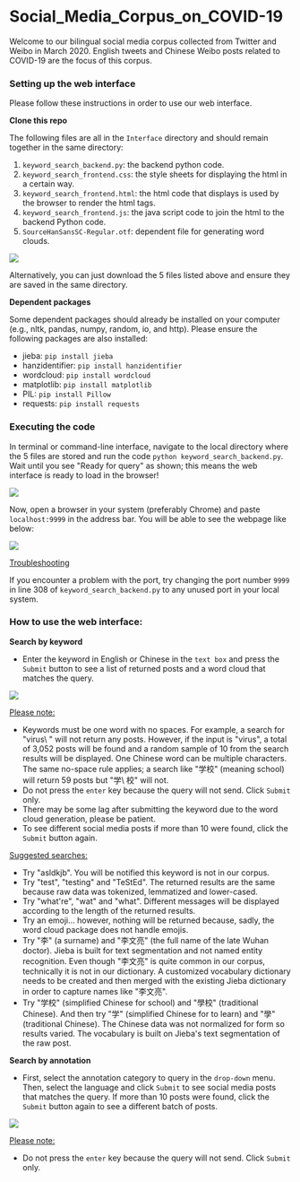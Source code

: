 # Social_Media_Corpus_on_COVID-19

Welcome to our bilingual social media corpus collected from Twitter and Weibo in March 2020. English tweets and Chinese Weibo posts related to COVID-19 are the focus of this corpus.


### Setting up the web interface

Please follow these instructions in order to use our web interface.

**Clone this repo**

The following files are all in the `Interface` directory and should remain together in the same directory:

1. `keyword_search_backend.py`: the backend python code.
2. `keyword_search_frontend.css`: the style sheets for displaying the html in a certain way.
3. `keyword_search_frontend.html`: the html code that displays is used by the browser to render the html tags.
4. `keyword_search_frontend.js`: the java script code to join the html to the backend Python code.
5. `SourceHanSansSC-Regular.otf`: dependent file for generating word clouds.

![](https://raw.github.ubc.ca/MDS-CL-2019-20/Social_Media_Corpus_on_COVID-19/master/Image/make_dirs_demo.png)

Alternatively, you can just download the 5 files listed above and ensure they are saved in the same directory.

**Dependent packages**

Some dependent packages should already be installed on your computer (e.g., nltk, pandas, numpy, random, io, and http). Please ensure the following packages are also installed:

- jieba: `pip install jieba`
- hanzidentifier: `pip install hanzidentifier`
- wordcloud: `pip install wordcloud`
- matplotlib: `pip install matplotlib`
- PIL: `pip install Pillow`
- requests: `pip install requests`

### Executing the code

In terminal or command-line interface, navigate to the local directory where the 5 files are stored and run the code `python keyword_search_backend.py`. Wait until you see "Ready for query" as shown; this means the web interface is ready to load in the browser!

![](https://raw.github.ubc.ca/MDS-CL-2019-20/Social_Media_Corpus_on_COVID-19/master/Image/execute_demo.png?token=AAAAOLS73ZFZMF3MUA3LPLC6QDUL6)

Now, open a browser in your system (preferably Chrome) and paste `localhost:9999` in the address bar. You will be able to see the webpage like below:
 
![](https://raw.github.ubc.ca/MDS-CL-2019-20/Social_Media_Corpus_on_COVID-19/master/Image/webpage_demo.png?token=AAAAOLTJVQLGOE4QLZ5U64K6QDUSU)

<u>Troubleshooting</u>

If you encounter a problem with the port, try changing the port number `9999` in line 308 of `keyword_search_backend.py` to any unused port in your local system.

### How to use the web interface:

**Search by keyword**

- Enter the keyword in English or Chinese in the `text box` and press the `Submit` button to see a list of returned posts and a word cloud that matches the query.

![](https://raw.github.ubc.ca/MDS-CL-2019-20/Social_Media_Corpus_on_COVID-19/master/Image/keyword_demo.png?token=AAAAOLQVTJFFIBODJTMJMBS6QDUOC)

<u>Please note: </u>

- Keywords must be one word with no spaces. For example, a search for "virus\ " will not return any posts. However, if the input is "virus", a total of 3,052 posts will be found and a random sample of 10 from the search results will be displayed. One Chinese word can be multiple characters. The same no-space rule applies; a search like "学校" (meaning school) will return 59 posts but "学\ 校" will not.
- Do not press the `enter` key because the query will not send. Click `Submit` only.
- There may be some lag after submitting the keyword due to the word cloud generation, please be patient.
- To see different social media posts if more than 10 were found, click the `Submit` button again.

<u>Suggested searches: </u>

- Try "asldkjb". You will be notified this keyword is not in our corpus.
- Try "test", "testing" and "TeStEd". The returned results are the same because raw data was tokenized, lemmatized and lower-cased.
- Try "what're", "wat" and "what". Different messages will be displayed according to the length of the returned results. 
- Try an emoji... however, nothing will be returned because, sadly, the word cloud package does not handle emojis. 
- Try "李" (a surname) and "李文亮" (the full name of the late Wuhan doctor). Jieba is built for text segmentation and not named entity recognition. Even though "李文亮" is quite common in our corpus, technically it is not in our dictionary. A customized vocabulary dictionary needs to be created and then merged with the existing Jieba dictionary in order to capture names like "李文亮". 
- Try "学校" (simplified Chinese for school) and "學校" (traditional Chinese). And then try "学" (simplified Chinese for to learn) and "學" (traditional Chinese). The Chinese data was not normalized for form so results varied. The vocabulary is built on Jieba's text segmentation of the raw post.

**Search by annotation**

- First, select the annotation category to query in the `drop-down` menu. Then, select the language and click `Submit` to see social media posts that matches the query. If more than 10 posts were found, click the `Submit` button again to see a different batch of posts.

![](https://raw.github.ubc.ca/MDS-CL-2019-20/Social_Media_Corpus_on_COVID-19/master/Image/dropdown_demo.png?token=AAAAOLSLEIRIWYZNZNTE4E26QDULC)

<u>Please note: </u>

- Do not press the `enter` key because the query will not send. Click `Submit` only.



